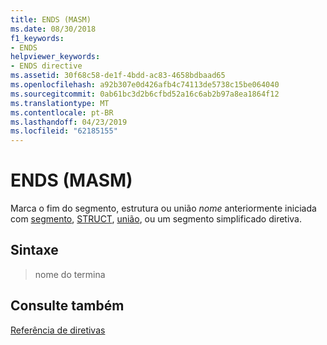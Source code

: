 ```yaml
---
title: ENDS (MASM)
ms.date: 08/30/2018
f1_keywords:
- ENDS
helpviewer_keywords:
- ENDS directive
ms.assetid: 30f68c58-de1f-4bdd-ac83-4658bdbaad65
ms.openlocfilehash: a92b307e0d426afb4c74113de5738c15be064040
ms.sourcegitcommit: 0ab61bc3d2b6cfbd52a16c6ab2b97a8ea1864f12
ms.translationtype: MT
ms.contentlocale: pt-BR
ms.lasthandoff: 04/23/2019
ms.locfileid: "62185155"
---
```

# <a name="ends-masm"></a>ENDS (MASM)

Marca o fim do segmento, estrutura ou união *nome* anteriormente iniciada com [segmento](../../assembler/masm/segment.md), [STRUCT](../../assembler/masm/struct-masm.md), [união](../../assembler/masm/union.md), ou um segmento simplificado diretiva.

## <a name="syntax"></a>Sintaxe

> nome do termina

## <a name="see-also"></a>Consulte também

[Referência de diretivas](../../assembler/masm/directives-reference.md)<br/>